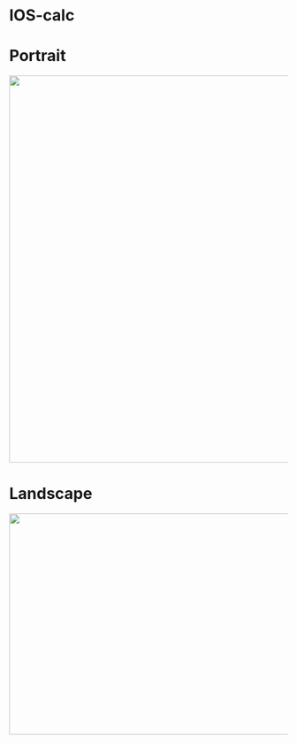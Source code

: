 # IOS-calc
# Portrait

<img src="https://raw.githubusercontent.com/appbrewery/Calculator-Layout-iOS13/master/Documentation/Portrait.png"  width="600" height="700">


# Landscape
<img src="https://raw.githubusercontent.com/appbrewery/Calculator-Layout-iOS13/master/Documentation/Landscape.png" width="900" height="400">
